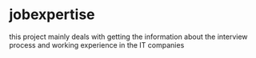 # jobexpertise
this project mainly deals with  getting the information about the interview process and working experience in the IT companies
